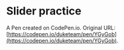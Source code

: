 # Slider practice

A Pen created on CodePen.io. Original URL: [https://codepen.io/duketeam/pen/YGyGob](https://codepen.io/duketeam/pen/YGyGob).


